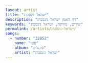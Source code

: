 ```yaml
---
layout: artist
title: "ישראל גינסברג"
description: "דף האמן ישראל גינסברג"
keywords: "שירים, מוזיקה, ישראל גינסברג"
permalink: /artists/ישראל-גינסברג/
songs:
  - number: "32852"
    name: "עננו"
    album: "סינגלים"
    artist: "ישראל גינסברג"
---
```

